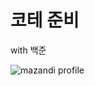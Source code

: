 # 코테 준비
with 백준

![mazandi profile](http://mazandi.herokuapp.com/api?handle=tladudals224&theme=warm)
